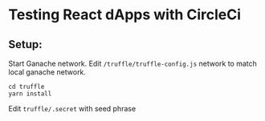 # Testing React dApps with CircleCi

## Setup:

Start Ganache network. Edit `/truffle/truffle-config.js` network to match local ganache network.

```
cd truffle
yarn install
```

Edit `truffle/.secret` with seed phrase